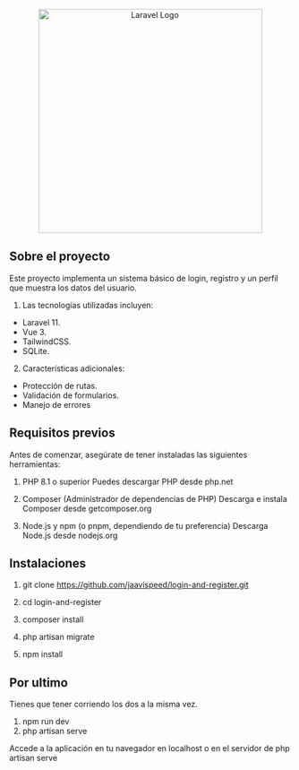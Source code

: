 <p align="center"><a href="https://laravel.com" target="_blank"><img src="https://raw.githubusercontent.com/laravel/art/master/logo-lockup/5%20SVG/2%20CMYK/1%20Full%20Color/laravel-logolockup-cmyk-red.svg" width="400" alt="Laravel Logo"></a></p>

## Sobre el proyecto
Este proyecto implementa un sistema básico de login, registro y un perfil que muestra los datos del usuario. 
1. Las tecnologías utilizadas incluyen:
- Laravel 11. 
- Vue 3. 
- TailwindCSS. 
- SQLite.
2. Características adicionales:
- Protección de rutas.
- Validación de formularios.
- Manejo de errores
## Requisitos previos
Antes de comenzar, asegúrate de tener instaladas las siguientes herramientas:

1. PHP 8.1 o superior
Puedes descargar PHP desde php.net

2. Composer (Administrador de dependencias de PHP)
Descarga e instala Composer desde getcomposer.org

3. Node.js y npm (o pnpm, dependiendo de tu preferencia)
Descarga Node.js desde nodejs.org

## Instalaciones

1. git clone https://github.com/jaavispeed/login-and-register.git
2. cd login-and-register

3. composer install
4. php artisan migrate

5. npm install

## Por ultimo
Tienes que tener corriendo los dos a la misma vez.

1. npm run dev
2. php artisan serve

Accede a la aplicación en tu navegador en localhost o en el servidor de php artisan serve
